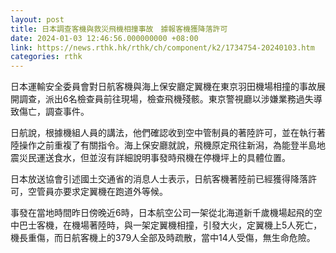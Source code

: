 ```yaml
---
layout: post
title: 日本調查客機與救災飛機相撞事故　據報客機獲降落許可
date: 2024-01-03 12:46:56.000000000 +08:00
link: https://news.rthk.hk/rthk/ch/component/k2/1734754-20240103.htm
categories: rthk
---
```


日本運輸安全委員會對日航客機與海上保安廳定翼機在東京羽田機場相撞的事故展開調查，派出6名檢查員前往現場，檢查飛機殘骸。東京警視廳以涉嫌業務過失導致傷亡，調查事件。

日航說，根據機組人員的講法，他們確認收到空中管制員的著陸許可，並在執行著陸操作之前重複了有關指令。海上保安廳就說，飛機原定飛往新潟，為能登半島地震災民運送食水，但並沒有詳細說明事發時飛機在停機坪上的具體位置。

日本放送協會引述國土交通省的消息人士表示，日航客機著陸前已經獲得降落許可，空管員亦要求定翼機在跑道外等候。

事發在當地時間昨日傍晚近6時，日本航空公司一架從北海道新千歲機場起飛的空中巴士客機，在機場著陸時，與一架定翼機相撞，引發大火，定翼機上5人死亡，機長重傷，而日航客機上的379人全部及時疏散，當中14人受傷，無生命危險。
